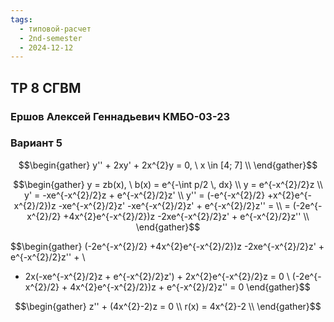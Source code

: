 ```yaml
---
tags:
  - типовой-расчет
  - 2nd-semester
  - 2024-12-12
---
```


## ТР 8 СГВМ

### Ершов Алексей Геннадьевич КМБО-03-23

### Вариант 5

$$\begin{gather}
y'' + 2xy' + 2x^{2}y = 0, \ x \in [4; 7] \\
\end{gather}$$

$$\begin{gather}
y = zb(x), \ b(x) = e^{-\int p/2 \, dx} \\
y = e^{-x^{2}/2}z \\
y' = -xe^{-x^{2}/2}z + e^{-x^{2}/2}z' \\
y'' = (-e^{-x^{2}/2} +x^{2}e^{-x^{2}/2})z -xe^{-x^{2}/2}z' -xe^{-x^{2}/2}z' + e^{-x^{2}/2}z'' = \\
= (-2e^{-x^{2}/2} +4x^{2}e^{-x^{2}/2})z -2xe^{-x^{2}/2}z' + e^{-x^{2}/2}z'' \\
\end{gather}$$

$$\begin{gather}
(-2e^{-x^{2}/2} +4x^{2}e^{-x^{2}/2})z -2xe^{-x^{2}/2}z' + e^{-x^{2}/2}z'' + \\
+ 2x(-xe^{-x^{2}/2}z + e^{-x^{2}/2}z') + 2x^{2}e^{-x^{2}/2}z = 0 \\
(-2e^{-x^{2}/2} + 4x^{2}e^{-x^{2}/2})z + e^{-x^{2}/2}z'' = 0
\end{gather}$$

$$\begin{gather}
z'' + (4x^{2}-2)z = 0 \\
r(x) = 4x^{2}-2 \\
\end{gather}$$
